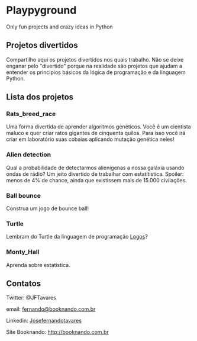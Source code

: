 # Playpyground

Only fun projects and crazy ideas in Python

## Projetos divertidos

Compartilho aqui os projetos divertidos nos quais trabalho. Não se deixe enganar pelo "divertido" porque na realidade são projetos que ajudam a entender os principios básicos da lógica de programação e da linguagem Python.

## Lista dos projetos

### Rats_breed_race
Uma forma divertida de aprender algoritmos genéticos. Você é um cientista maluco e quer criar ratos gigantes de cinquenta quilos. Para isso você irá criar em laboratório suas cobaias aplicando mutação genética neles!

### Alien detection
Qual a probabilidade de detectarmos alienígenas a nossa galáxia usando ondas de rádio? Um jeito divertido de trabalhar com estatítistica. Spoiler: menos de 4% de chance, ainda que existissem mais de 15.000 civilações.

### Ball bounce
Construa um jogo de bounce ball!

### Turtle
Lembram do Turtle da linguagem de programação [Logos](https://en.wikipedia.org/wiki/Logo_(programming_language))?

### Monty_Hall
Aprenda sobre estatística.

## Contatos

Twitter: @JFTavares

email: fernando@booknando.com.br

Linkedin: [Josefernandotavares](https://www.linkedin.com/in/josefernandotavares/)

Site Booknando: <http://booknando.com.br>
